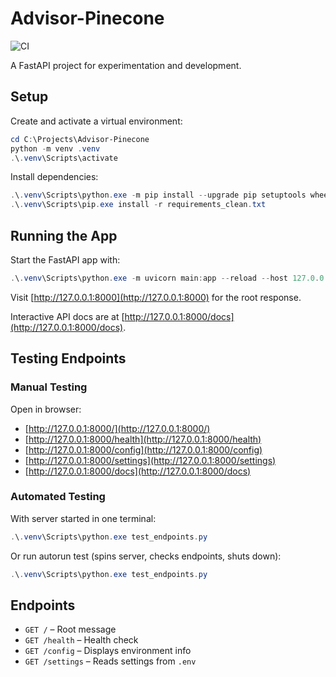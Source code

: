 # Advisor-Pinecone

![CI](https://github.com/<your-username>/Advisor-Pinecone/actions/workflows/ci.yml/badge.svg)

A FastAPI project for experimentation and development.

## Setup

Create and activate a virtual environment:

```powershell
cd C:\Projects\Advisor-Pinecone
python -m venv .venv
.\.venv\Scripts\activate
```

Install dependencies:

```powershell
.\.venv\Scripts\python.exe -m pip install --upgrade pip setuptools wheel
.\.venv\Scripts\pip.exe install -r requirements_clean.txt
```

## Running the App

Start the FastAPI app with:

```powershell
.\.venv\Scripts\python.exe -m uvicorn main:app --reload --host 127.0.0.1 --port 8000
```

Visit [http://127.0.0.1:8000](http://127.0.0.1:8000) for the root response.

Interactive API docs are at [http://127.0.0.1:8000/docs](http://127.0.0.1:8000/docs).

## Testing Endpoints

### Manual Testing
Open in browser:
- [http://127.0.0.1:8000/](http://127.0.0.1:8000/)
- [http://127.0.0.1:8000/health](http://127.0.0.1:8000/health)
- [http://127.0.0.1:8000/config](http://127.0.0.1:8000/config)
- [http://127.0.0.1:8000/settings](http://127.0.0.1:8000/settings)
- [http://127.0.0.1:8000/docs](http://127.0.0.1:8000/docs)

### Automated Testing

With server started in one terminal:

```powershell
.\.venv\Scripts\python.exe test_endpoints.py
```

Or run autorun test (spins server, checks endpoints, shuts down):

```powershell
.\.venv\Scripts\python.exe test_endpoints.py
```

## Endpoints

- `GET /` – Root message
- `GET /health` – Health check
- `GET /config` – Displays environment info
- `GET /settings` – Reads settings from `.env`
